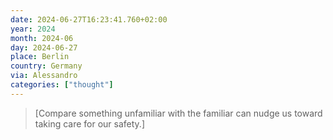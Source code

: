 ```yaml
---
date: 2024-06-27T16:23:41.760+02:00
year: 2024
month: 2024-06
day: 2024-06-27
place: Berlin
country: Germany
via: Alessandro
categories: ["thought"]
---
```

> [Compare something unfamiliar with the familiar can nudge us toward taking care for our safety.]
